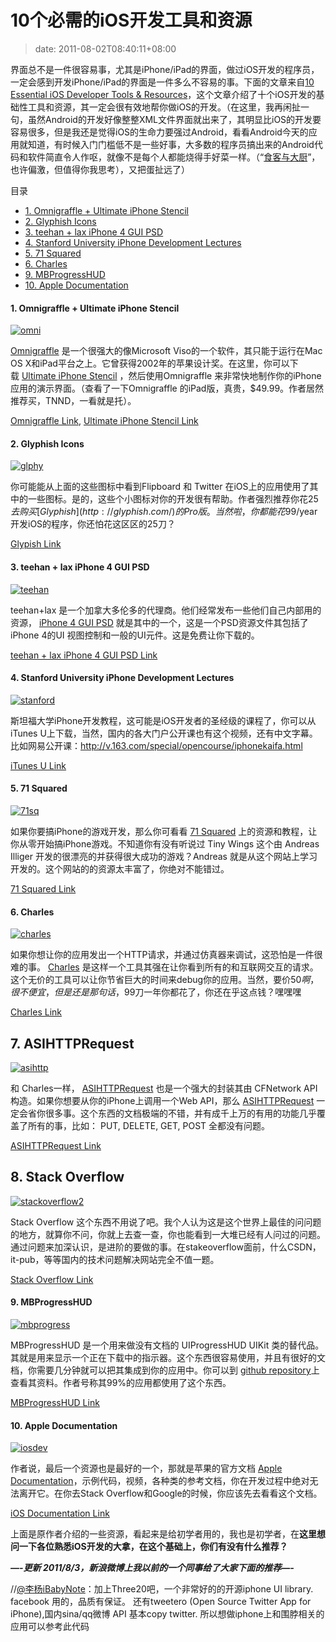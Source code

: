 # 10个必需的iOS开发工具和资源
>date: 2011-08-02T08:40:11+08:00


界面总不是一件很容易事，尤其是iPhone/iPad的界面，做过iOS开发的程序员，一定会感到开发iPhone/iPad的界面是一件多么不容易的事。下面的文章来自[10 Essential iOS Developer Tools & Resources](http://alexefish.com/post/15967480885/10-essential-ios-developer-tools-resources)，这个文章介绍了十个iOS开发的基础性工具和资源，其一定会很有效地帮你做iOS的开发。（在这里，我再闲扯一句，虽然Android的开发好像整整XML文件界面就出来了，其明显比iOS的开发要容易很多，但是我还是觉得iOS的生命力要强过Android，看看Android今天的应用就知道，有时候入门门槛低不是一些好事，大多数的程序员搞出来的Android代码和软件简直令人作呕，就像不是每个人都能烧得手好菜一样。（“[食客与大厨](https://coolshell.cn/articles/3589.html "食客还是大厨")”，也许偏激，但值得你我思考），又把蛋扯远了）




目录



* [1. Omnigraffle + Ultimate iPhone Stencil](#1_Omnigraffle_Ultimate_iPhone_Stencil "1. Omnigraffle + Ultimate iPhone Stencil")
* [2. Glyphish Icons](#2_Glyphish_Icons "2. Glyphish Icons")
* [3. teehan + lax iPhone 4 GUI PSD](#3_teehan_lax_iPhone_4_GUI_PSD "3. teehan + lax iPhone 4 GUI PSD")
* [4. Stanford University iPhone Development Lectures](#4_Stanford_University_iPhone_Development_Lectures "4. Stanford University iPhone Development Lectures")
* [5. 71 Squared](#5_71_Squared "5. 71 Squared")
* [6. Charles](#6_Charles "6. Charles")
* [9. MBProgressHUD](#9_MBProgressHUD "9. MBProgressHUD")
* [10. Apple Documentation](#10_Apple_Documentation "10. Apple Documentation")

#### 1. Omnigraffle + Ultimate iPhone Stencil


[![](https://coolshell.cn/wp-content/uploads/2011/08/omni.jpeg "omni")](https://coolshell.cn/wp-content/uploads/2011/08/omni.jpeg)


[Omnigraffle](http://www.omnigroup.com/products/omnigraffle/) 是一个很强大的像Microsoft Viso的一个软件，其只能于运行在Mac OS X和iPad平台之上。它曾获得2002年的苹果设计奖。在这里，你可以下载 [Ultimate iPhone Stencil](http://graffletopia.com/stencils/413) ，然后使用Omnigraffle 来非常快地制作你的iPhone应用的演示界面。（查看了一下Omnigraffle 的iPad版，真贵，$49.99。作者居然推荐买，TNND，一看就是托）。


[Omnigraffle Link](http://www.omnigroup.com/products/omnigraffle/), [Ultimate iPhone Stencil Link](http://graffletopia.com/stencils/413)



#### 2. Glyphish Icons


[![](https://coolshell.cn/wp-content/uploads/2011/08/glphy.jpeg "glphy")](https://coolshell.cn/wp-content/uploads/2011/08/glphy.jpeg)


你可能能从上面的这些图标中看到Flipboard 和 Twitter 在iOS上的应用使用了其中的一些图标。是的，这些个小图标对你的开发很有帮助。作者强烈推荐你花$25去购买 [Glyphish](http://glyphish.com/) 的Pro版。当然啦，你都能花$99/year开发iOS的程序，你还怕花这区区的25刀？


[Glypish Link](http://glyphish.com/)


#### 3. teehan + lax iPhone 4 GUI PSD


[![](https://coolshell.cn/wp-content/uploads/2011/08/teehan.jpeg "teehan")](https://coolshell.cn/wp-content/uploads/2011/08/teehan.jpeg)


teehan+lax 是一个加拿大多伦多的代理商。他们经常发布一些他们自己内部用的资源， [iPhone 4 GUI PSD](http://www.teehanlax.com/downloads/iphone-4-guid-psd-retina-display/) 就是其中的一个，这是一个PSD资源文件其包括了iPhone 4的UI 视图控制和一般的UI元件。这是免费让你下载的。


[teehan + lax iPhone 4 GUI PSD Link](http://www.teehanlax.com/blog/iphone-4-gui-psd-retina-display/)


#### 4. Stanford University iPhone Development Lectures


[![](https://coolshell.cn/wp-content/uploads/2011/08/stanford.jpeg "stanford")](https://coolshell.cn/wp-content/uploads/2011/08/stanford.jpeg)


斯坦福大学iPhone开发教程，这可能是iOS开发者的圣经级的课程了，你可以从 iTunes U上下载，当然，国内的各大门户公开课也有这个视频，还有中文字幕。比如网易公开课：<http://v.163.com/special/opencourse/iphonekaifa.html>


[iTunes U Link](http://itunes.apple.com/WebObjects/MZStore.woa/wa/viewPodcast?id=384233225)


#### 5. 71 Squared


[![](https://coolshell.cn/wp-content/uploads/2011/08/71sq.jpeg "71sq")](https://coolshell.cn/wp-content/uploads/2011/08/71sq.jpeg)


如果你要搞iPhone的游戏开发，那么你可看看 [71 Squared](http://www.71squared.com/iphone-tutorials/) 上的资源和教程，让你从零开始搞iPhone游戏。不知道你有没有听说过 Tiny Wings 这个由 Andreas Illiger 开发的很漂亮的并获得很大成功的游戏？Andreas 就是从这个网站上学习开发的。这个网站的的资源太丰富了，你绝对不能错过。


[71 Squared Link](http://www.71squared.com/iphone-tutorials/)


#### 6. Charles


[![](https://coolshell.cn/wp-content/uploads/2011/08/charles.jpeg "charles")](https://coolshell.cn/wp-content/uploads/2011/08/charles.jpeg)


如果你想让你的应用发出一个HTTP请求，并通过仿真器来调试，这恐怕是一件很难的事。 [Charles](http://www.charlesproxy.com/) 是这样一个工具其强在让你看到所有的和互联网交互的请求。这个无价的工具可以让你节省巨大的时间来debug你的应用。当然，要价$50啊，很不便宜，但是还是那句话，$99刀一年你都花了，你还在乎这点钱？嘿嘿嘿


[Charles Link](http://www.charlesproxy.com/)


## 7. ASIHTTPRequest


[![](https://coolshell.cn/wp-content/uploads/2011/08/asihttp.jpeg "asihttp")](https://coolshell.cn/wp-content/uploads/2011/08/asihttp.jpeg)


和 Charles一样， [ASIHTTPRequest](http://allseeing-i.com/ASIHTTPRequest/) 也是一个强大的封装其由 CFNetwork API构造。如果你想要从你的iPhone上调用一个Web API，那么 [ASIHTTPRequest](http://allseeing-i.com/ASIHTTPRequest/) 一定会省你很多事。这个东西的文档极端的不错，并有成千上万的有用的功能几乎覆盖了所有的事，比如： PUT, DELETE, GET, POST 全都没有问题。


[ASIHTTPRequest Link](http://allseeing-i.com/ASIHTTPRequest/)


## 8. Stack Overflow


[![](https://coolshell.cn/wp-content/uploads/2011/08/stackoverflow2.jpeg "stackoverflow2")](https://coolshell.cn/wp-content/uploads/2011/08/stackoverflow2.jpeg)


Stack Overflow 这个东西不用说了吧。我个人认为这是这个世界上最佳的问问题的地方，就算你不问，你就上去查一查，你也能看到一大堆已经有人问过的问题。通过问题来加深认识，是进阶的要做的事。在stakeoverflow面前，什么CSDN，it-pub，等等国内的技术问题解决网站完全不值一题。


[Stack Overflow Link](http://stackoverflow.com/)


#### 9. MBProgressHUD


[![](https://coolshell.cn/wp-content/uploads/2011/08/mbprogress.jpeg "mbprogress")](https://coolshell.cn/wp-content/uploads/2011/08/mbprogress.jpeg)


MBProgressHUD 是一个用来做没有文档的 UIProgressHUD UIKit 类的替代品。其就是用来显示一个正在下载中的指示器。这个东西很容易使用，并且有很好的文档，你需要几分钟就可以把其集成到你的应用中。你可以到 [github repository](https://github.com/jdg/MBProgressHUD)上查看其资料。作者号称其99%的应用都使用了这个东西。


[MBProgressHUD Link](https://github.com/jdg/MBProgressHUD)


#### 10. Apple Documentation


[![](https://coolshell.cn/wp-content/uploads/2011/08/iosdev.jpeg "iosdev")](https://coolshell.cn/wp-content/uploads/2011/08/iosdev.jpeg)


作者说，最后一个资源也是最好的一个，那就是苹果的官方文档 [Apple Documentation](http://developer.apple.com/devcenter/ios/index.action)，示例代码，视频，各种类的参考文档，你在开发过程中绝对无法离开它。在你去Stack Overflow和Google的时候，你应该先去看看这个文档。


[iOS Documentation Link](http://developer.apple.com/devcenter/ios/index.action)


上面是原作者介绍的一些资源，看起来是给初学者用的，我也是初学者，在**这里想问一下各位熟悉iOS开发的大拿，在这个基础上，你们有没有什么推荐？**


***—-更新 2011/8/3，新浪微博上我以前的一个同事给了大家下面的推荐—-***


//[@李杨iBabyNote](http://weibo.com/n/%E6%9D%8E%E6%9D%A8iBabyNote)：加上Three20吧，一个非常好的的开源iphone UI library. facebook 用的，品质有保证。 还有tweetero (Open Source Twitter App for iPhone),国内sina/qq微博 API 基本copy twitter. 所以想做iphone上和围脖相关的应用可以参考此代码


